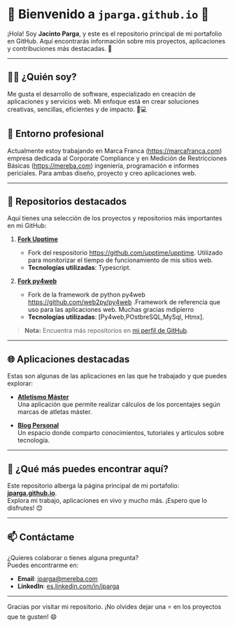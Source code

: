 # 🌟 Bienvenido a `jparga.github.io` 🌟

¡Hola! Soy **Jacinto Parga**, y este es el repositorio principal de mi portafolio en GitHub. Aquí encontrarás información sobre mis proyectos, aplicaciones y contribuciones más destacadas. 🚀

---

## 🧑‍💻 **¿Quién soy?**
Me gusta el desarrollo de software, especializado en creación de aplicaciones y servicios web. Mi enfoque está en crear soluciones creativas, sencillas, eficientes y de impacto. 🎨💻

## 🏢 **Entorno profesional**
Actualmente estoy trabajando en Marca Franca (https://marcafranca.com) empresa dedicada al Corporate Compliance y en Medición de Restricciones Básicas (https://mereba.com) ingeniería, programación e informes periciales. Para ambas diseño, proyecto y creo aplicaciones web. 

---

## 📂 **Repositorios destacados**
Aquí tienes una selección de los proyectos y repositorios más importantes en mi GitHub:

1. [**Fork Upptime**](https://github.com/jparga/upptime)  
   - Fork del respositorio https://github.com/upptime/upptime. Utilizado para monitorizar el tiempo de funcionamiento de mis sitios web.
   - **Tecnologías utilizadas**: Typescript.

2. [**Fork py4web**](https://github.com/jparga/py4web)  
   - Fork de la framework de python py4web https://github.com/web2py/py4web .Framework de referencia que uso para las aplicaciones web. Muchas gracias mdipierro
   - **Tecnologías utilizadas**: [Py4web,POstbreSQL,MySql, Htmx].

> **Nota:** Encuentra más repositorios en [mi perfil de GitHub](https://github.com/jparga).

---

## 🌐 **Aplicaciones destacadas**
Estas son algunas de las aplicaciones en las que he trabajado y que puedes explorar:

- **[Atletismo Máster](https://atletismomaster.es/mastercalc)**  
  Una aplicación que permite realizar cálculos de los porcentajes según marcas de atletas máster.

- **[Blog Personal](https://username.github.io/blog)**  
  Un espacio donde comparto conocimientos, tutoriales y artículos sobre tecnología.

---

## 🚀 **¿Qué más puedes encontrar aquí?**
Este repositorio alberga la página principal de mi portafolio: **[jparga.github.io](https://jparga.github.io)**.  
Explora mi trabajo, aplicaciones en vivo y mucho más. ¡Espero que lo disfrutes! 😊

---

## 📫 **Contáctame**
¿Quieres colaborar o tienes alguna pregunta?  
Puedes encontrarme en:
- **Email**: [jparga@mereba.com](mailto:jparga@mereba.com)
- **LinkedIn**: [es.linkedin.com/in/jparga](https://es.linkedin.com/in/jparga)

---

Gracias por visitar mi repositorio. ¡No olvides dejar una ⭐ en los proyectos que te gusten! 😄
